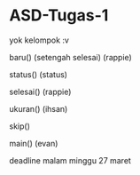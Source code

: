 # ASD-Tugas-1
yok kelompok :v

baru() (setengah selesai) (rappie)

status() (status)

selesai() (rappie)

ukuran() (ihsan)

skip() 


main() (evan)

deadline malam minggu 27 maret
